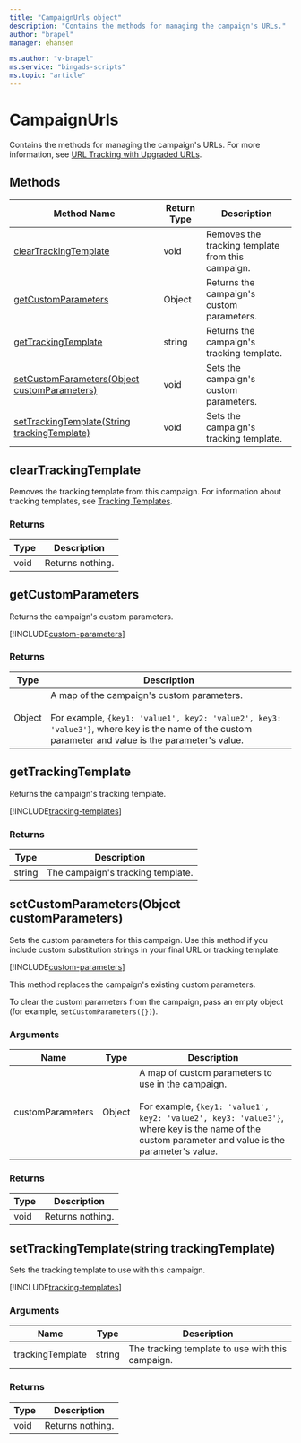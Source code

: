 ```yaml
---
title: "CampaignUrls object"
description: "Contains the methods for managing the campaign's URLs."
author: "brapel"
manager: ehansen

ms.author: "v-brapel"
ms.service: "bingads-scripts"
ms.topic: "article"
---
```


# CampaignUrls

Contains the methods for managing the campaign's URLs. For more information, see [URL Tracking with Upgraded URLs](/bingads/guides/url-tracking-upgraded-urls).

## Methods
|Method Name|Return Type|Description|
|-|-|-
[clearTrackingTemplate](#cleartrackingtemplate)|void|Removes the tracking template from this campaign.
[getCustomParameters](#getcustomparameters)|Object|Returns the campaign's custom parameters.
[getTrackingTemplate](#gettrackingtemplate)|string|Returns the campaign's tracking template.
[setCustomParameters(Object customParameters)](#setcustomparameters~object-customparameters~)|void|Sets the campaign's custom parameters.
[setTrackingTemplate(String trackingTemplate)](#settrackingtemplate~string-trackingtemplate~)|void|Sets the campaign's tracking template.

## <a name="cleartrackingtemplate"></a>clearTrackingTemplate
Removes the tracking template from this campaign. For information about tracking templates, see [Tracking Templates](/bingads/guides/url-tracking-upgraded-urls#trackingtemplatevalidation).

### Returns
|Type|Description|
|-|-
void|Returns nothing.

## <a name="getcustomparameters"></a>getCustomParameters
Returns the campaign's custom parameters.  

[!INCLUDE[custom-parameters](../includes/custom-parameters.md)]

### Returns
|Type|Description|
|-|-
Object|A map of the campaign's custom parameters.<br /><br />For example, `{key1: 'value1', key2: 'value2', key3: 'value3'}`, where key is the name of the custom parameter and value is the parameter's value.

## <a name="gettrackingtemplate"></a>getTrackingTemplate
Returns the campaign's tracking template. 

[!INCLUDE[tracking-templates](../includes/tracking-templates.md)]

### Returns
|Type|Description|
|-|-
string|The campaign's tracking template.

## <a name="setcustomparameters~object-customparameters~"></a>setCustomParameters(Object customParameters)
Sets the custom parameters for this campaign. Use this method if you include custom substitution strings in your final URL or tracking template.

[!INCLUDE[custom-parameters](../includes/custom-parameters.md)]

This method replaces the campaign's existing custom parameters.

To clear the custom parameters from the campaign, pass an empty object (for example, `setCustomParameters({})`).

### Arguments
|Name|Type|Description|
|-|-|-
customParameters|Object|A map of custom parameters to use in the campaign.<br /><br />For example, `{key1: 'value1', key2: 'value2', key3: 'value3'}`, where key is the name of the custom parameter and value is the parameter's value.

### Returns
|Type|Description|
|-|-
void|Returns nothing.

## <a name="settrackingtemplate~string-trackingtemplate~"></a>setTrackingTemplate(string trackingTemplate)
Sets the tracking template to use with this campaign. 

[!INCLUDE[tracking-templates](../includes/tracking-templates.md)]

### Arguments
|Name|Type|Description|
|-|-|-
trackingTemplate|string|The tracking template to use with this campaign.

### Returns
|Type|Description|
|-|-
void|Returns nothing.

